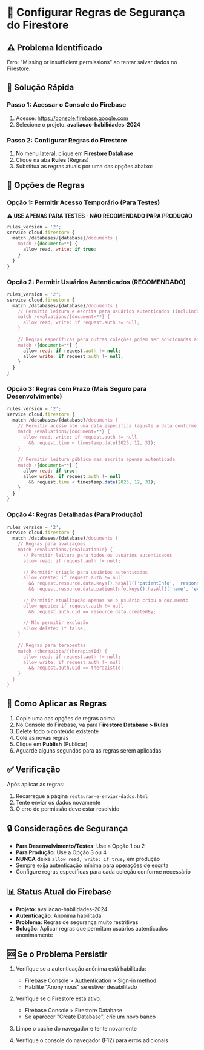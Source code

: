 # 🔐 Configurar Regras de Segurança do Firestore

## ⚠️ Problema Identificado
Erro: "Missing or insufficient permissions" ao tentar salvar dados no Firestore.

## 🔧 Solução Rápida

### Passo 1: Acessar o Console do Firebase
1. Acesse: https://console.firebase.google.com
2. Selecione o projeto: **avaliacao-habilidades-2024**

### Passo 2: Configurar Regras do Firestore
1. No menu lateral, clique em **Firestore Database**
2. Clique na aba **Rules** (Regras)
3. Substitua as regras atuais por uma das opções abaixo:

## 📝 Opções de Regras

### Opção 1: Permitir Acesso Temporário (Para Testes)
**⚠️ USE APENAS PARA TESTES - NÃO RECOMENDADO PARA PRODUÇÃO**

```javascript
rules_version = '2';
service cloud.firestore {
  match /databases/{database}/documents {
    match /{document=**} {
      allow read, write: if true;
    }
  }
}
```

### Opção 2: Permitir Usuários Autenticados (RECOMENDADO)
```javascript
rules_version = '2';
service cloud.firestore {
  match /databases/{database}/documents {
    // Permitir leitura e escrita para usuários autenticados (incluindo anônimos)
    match /evaluations/{document=**} {
      allow read, write: if request.auth != null;
    }
    
    // Regras específicas para outras coleções podem ser adicionadas aqui
    match /{document=**} {
      allow read: if request.auth != null;
      allow write: if request.auth != null;
    }
  }
}
```

### Opção 3: Regras com Prazo (Mais Seguro para Desenvolvimento)
```javascript
rules_version = '2';
service cloud.firestore {
  match /databases/{database}/documents {
    // Permitir acesso até uma data específica (ajuste a data conforme necessário)
    match /evaluations/{document=**} {
      allow read, write: if request.auth != null 
        && request.time < timestamp.date(2025, 12, 31);
    }
    
    // Permitir leitura pública mas escrita apenas autenticada
    match /{document=**} {
      allow read: if true;
      allow write: if request.auth != null
        && request.time < timestamp.date(2025, 12, 31);
    }
  }
}
```

### Opção 4: Regras Detalhadas (Para Produção)
```javascript
rules_version = '2';
service cloud.firestore {
  match /databases/{database}/documents {
    // Regras para avaliações
    match /evaluations/{evaluationId} {
      // Permitir leitura para todos os usuários autenticados
      allow read: if request.auth != null;
      
      // Permitir criação para usuários autenticados
      allow create: if request.auth != null
        && request.resource.data.keys().hasAll(['patientInfo', 'responses'])
        && request.resource.data.patientInfo.keys().hasAll(['name', 'evaluationDate']);
      
      // Permitir atualização apenas se o usuário criou o documento
      allow update: if request.auth != null
        && request.auth.uid == resource.data.createdBy;
      
      // Não permitir exclusão
      allow delete: if false;
    }
    
    // Regras para terapeutas
    match /therapists/{therapistId} {
      allow read: if request.auth != null;
      allow write: if request.auth != null 
        && request.auth.uid == therapistId;
    }
  }
}
```

## 🚀 Como Aplicar as Regras

1. Copie uma das opções de regras acima
2. No Console do Firebase, vá para **Firestore Database > Rules**
3. Delete todo o conteúdo existente
4. Cole as novas regras
5. Clique em **Publish** (Publicar)
6. Aguarde alguns segundos para as regras serem aplicadas

## ✅ Verificação

Após aplicar as regras:
1. Recarregue a página `restaurar-e-enviar-dados.html`
2. Tente enviar os dados novamente
3. O erro de permissão deve estar resolvido

## 🔒 Considerações de Segurança

- **Para Desenvolvimento/Testes**: Use a Opção 1 ou 2
- **Para Produção**: Use a Opção 3 ou 4
- **NUNCA** deixe `allow read, write: if true;` em produção
- Sempre exija autenticação mínima para operações de escrita
- Configure regras específicas para cada coleção conforme necessário

## 📊 Status Atual do Firebase

- **Projeto**: avaliacao-habilidades-2024
- **Autenticação**: Anônima habilitada
- **Problema**: Regras de segurança muito restritivas
- **Solução**: Aplicar regras que permitam usuários autenticados anonimamente

## 🆘 Se o Problema Persistir

1. Verifique se a autenticação anônima está habilitada:
   - Firebase Console > Authentication > Sign-in method
   - Habilite "Anonymous" se estiver desabilitado

2. Verifique se o Firestore está ativo:
   - Firebase Console > Firestore Database
   - Se aparecer "Create Database", crie um novo banco

3. Limpe o cache do navegador e tente novamente

4. Verifique o console do navegador (F12) para erros adicionais